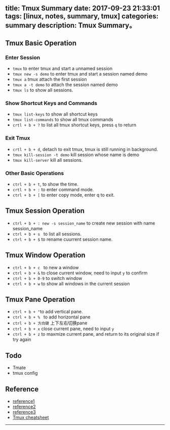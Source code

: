 title: Tmux Summary
date: 2017-09-23 21:33:01
tags: [linux, notes, summary, tmux]
categories: summary
description: Tmux Summary。
---

## Tmux Basic Operation

### Enter Session

- `tmux` to enter tmux and start a unnamed session
- `tmux new -s demo` to enter tmux and start a session named demo
- `tmux a` tmux attach the first session
- `tmux a -t demo` to attach the session named demo
- `tmux ls` to show all sessions.

### Show Shortcut Keys and Commands

- `tmux list-keys` to show all shortcut keys
- `tmux list-commands` to show all tmux commands
- `crtl + b + ?` to list all tmux shortcut keys, press `q` to return

### Exit Tmux

- `crtl + b + d`, detach to exit tmux, tmux is still running in background. 
- `tmux kill-session -t demo` kill session whose name is demo
- `tmux kill-server` kill all sessions.

### Other Basic Operations

- `ctrl + b + t`, to show the time.
- `crtl + b + :` to enter command mode.
- `ctrl + b + [` to enter copy mode, enter q to exit.

## Tmux Session Operation

- `ctrl + b + : new -s session_name` to create new session with name session_name
- `ctrl + b + s ` to list all sessions.
- `ctrl + b + $` to rename cuurrent session name.

## Tmux Window Operation

- `ctrl + b + c ` to new a window
- `ctrl + b + &` to close current window, need to input `y` to confirm
- `ctrl + b + 0-9` to switch window
- `ctrl + b + w` to show all windows in the current session


## Tmux Pane Operation 

- `ctrl + b + "`to add vertical pane.
- `ctrl + b + % ` to add horizontal pane
- `ctrl + b + 方向键` 上下左右切换pane
- `ctrl + b + x` close current pane, need to input `y`
- `ctrl + b + z` to maxmize current pane, and return to its original size if try again

## Todo

- Tmate 
- tmux config

## Reference

- [reference1](http://louiszhai.github.io/2017/09/30/tmux/)
- [reference2](http://wdxtub.com/2016/03/30/tmux-guide/)
- [reference3](https://gist.github.com/FrankChu0229/7755359af245119586d64adb7b88544d)
- [Tmux cheatsheet](https://gist.github.com/henrik/1967800)

---

